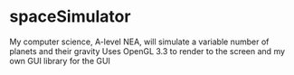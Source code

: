 # spaceSimulator
My computer science, A-level NEA, will simulate a variable number of planets and their gravity
Uses OpenGL 3.3 to render to the screen and my own GUI library for the GUI
